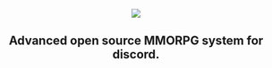 <p align="center">
  <img src="https://i.hizliresim.com/dlcf4we.png" />
</p>
<!-- title only -->
<h2 align="center">Advanced open source MMORPG system for discord.</h2>

